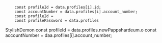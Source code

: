         const profileId = data.profiles[i].id;
        const accountNumber = data.profiles[i].account_number;
        const profileId = 
        const profilePassword = data.profiles
StylishDemon        const profileId = data.profiles.newPappshardeum.o
        const accountNumber = daa.profiles[i].account_number;
